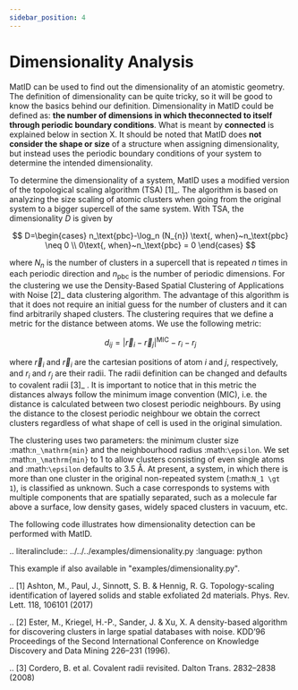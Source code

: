 ```yaml
---
sidebar_position: 4
---
```


# Dimensionality Analysis
MatID can be used to find out the dimensionality of an atomistic geometry. The
definition of dimensionality can be quite tricky, so it will be good to know the
basics behind our definition. Dimensionality in MatID could be defined as: __the number of dimensions in which theconnected to itself through periodic boundary conditions__. What is meant by **connected** is explained below in section X. It should be noted that MatID does **not consider the shape or size** of a structure when assigning dimensionality, but instead uses the periodic boundary conditions of your system to determine the intended dimensionality.

To determine the dimensionality of a system, MatID uses a modified version of the
topological scaling algorithm (TSA) [1]_. The algorithm is based on analyzing
the size scaling of atomic clusters when going from the original system to a
bigger supercell of the same system. With TSA, the dimensionality $D$ is
given by

$$
	D=\begin{cases}
		n_\text{pbc}-\log_n (N_{n}) \text{, when}~n_\text{pbc} \neq 0  \\
		0\text{, when}~n_\text{pbc} = 0
	\end{cases}
$$

where $N_n$ is the number of clusters in a supercell that is repeated
$n$ times in each periodic direction and $n_\mathrm{pbc}$ is the
number of periodic dimensions. For the clustering we use the Density-Based
Spatial Clustering of Applications with Noise [2]_ data clustering algorithm.
The advantage of this algorithm is that it does not require an initial guess
for the number of clusters and it can find arbitrarily shaped clusters. The
clustering requires that we define a metric for the distance between atoms. We
use the following metric:

$$
   d_{ij} = \lvert \vec{r}_i - \vec{r}_j \rvert^{\text{MIC}} - r_i - r_j
$$

where $\vec{r}_i$ and $\vec{r}_i$ are the cartesian positions of
atom $i$ and $j$, respectively, and $r_i$ and $r_j$ are
their radii. The radii definition can be changed and defaults to covalent radii
[3]_ . It is important to notice that in this metric the distances always
follow the minimum image convention (MIC), i.e.  the distance is calculated
between two closest periodic neighbours. By using the distance to the closest
periodic neighbour we obtain the correct clusters regardless of what shape of
cell is used in the original simulation.

The clustering uses two parameters: the minimum cluster size
:math:`n_\mathrm{min}` and the neighbourhood radius :math:`\epsilon`. We set
:math:`n_\mathrm{min}` to 1 to allow clusters consisting of even single atoms
and :math:`\epsilon` defaults to 3.5 Å. At present, a system, in which there is
more than one cluster in the original non-repeated system (:math:`N_1 \gt 1`),
is classified as unknown. Such a case corresponds to systems with multiple
components that are spatially separated, such as a molecule far above a
surface, low density gases, widely spaced clusters in vacuum, etc.

The following code illustrates how dimensionality detection can be performed
with MatID.

.. literalinclude:: ../../../examples/dimensionality.py
   :language: python

This example if also available in "examples/dimensionality.py".

.. [1] Ashton, M., Paul, J., Sinnott, S. B. & Hennig, R. G. Topology-scaling identification of layered solids and stable exfoliated 2d materials. Phys. Rev. Lett. 118, 106101 (2017)

.. [2] Ester, M., Kriegel, H.-P., Sander, J. & Xu, X. A density-based algorithm for discovering clusters in large spatial databases with noise. KDD’96 Proceedings of the Second International Conference on Knowledge Discovery and Data Mining 226–231 (1996).

.. [3] Cordero, B. et al. Covalent radii revisited. Dalton Trans. 2832–2838 (2008)